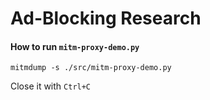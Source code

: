# Ad-Blocking Research

#### How to run `mitm-proxy-demo.py`

`mitmdump -s ./src/mitm-proxy-demo.py`

Close it with `Ctrl+C`
